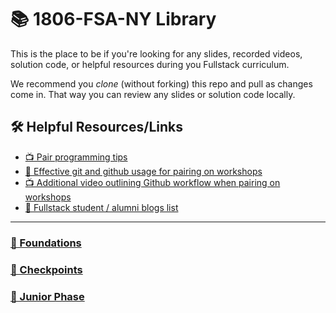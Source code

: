 # 📚 1806-FSA-NY Library

This is the place to be if you're looking for any slides, recorded videos, solution code, or helpful resources during you Fullstack curriculum.

We recommend you *clone* (without forking) this repo and pull as changes come in. That way you can review any slides or solution code locally.

## 🛠️ Helpful Resources/Links

- [📺 Pair programming tips](https://www.youtube.com/watch?v=rG_U12uqRhE)
- [📖 Effective git and github usage for pairing on workshops](https://gist.github.com/omriBernstein/4fd2c21be8416d5e5a69aabc6fa94b82)
- [📺 Additional video outlining Github workflow when pairing on workshops](http://www.youtube.com/watch?v=VJHyW8OmSaI)
- [📖 Fullstack student / alumni blogs list](https://github.com/FullstackAcademy/student-blogs)

---

### [🥚 Foundations](https://github.com/FullstackAcademy/foundations-solutions)

### [🏁 Checkpoints](checkpoints)

### [🐛 Junior Phase](junior-phase)
